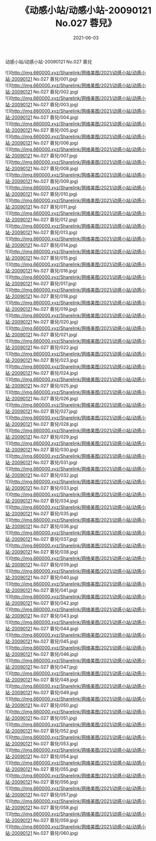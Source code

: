 ﻿---
layout: post
title:  《动感小站/动感小站-20090121 No.027 蓉兒》
date:   2021-06-03
img: http://img.660000.xyz/Sharelink/网络美图/2021/动感小站/动感小站-20090121 No.027 蓉兒/000.jpg
categories: [美女, 清纯, 唯美]
---

动感小站/动感小站-20090121 No.027 蓉兒

 ![](http://img.660000.xyz/Sharelink/网络美图/2021/动感小站/动感小站-20090121 No.027 蓉兒/001.jpg) <br>![](http://img.660000.xyz/Sharelink/网络美图/2021/动感小站/动感小站-20090121 No.027 蓉兒/002.jpg) <br>![](http://img.660000.xyz/Sharelink/网络美图/2021/动感小站/动感小站-20090121 No.027 蓉兒/003.jpg) <br>![](http://img.660000.xyz/Sharelink/网络美图/2021/动感小站/动感小站-20090121 No.027 蓉兒/004.jpg) <br>![](http://img.660000.xyz/Sharelink/网络美图/2021/动感小站/动感小站-20090121 No.027 蓉兒/005.jpg) <br>![](http://img.660000.xyz/Sharelink/网络美图/2021/动感小站/动感小站-20090121 No.027 蓉兒/006.jpg) <br>![](http://img.660000.xyz/Sharelink/网络美图/2021/动感小站/动感小站-20090121 No.027 蓉兒/007.jpg) <br>![](http://img.660000.xyz/Sharelink/网络美图/2021/动感小站/动感小站-20090121 No.027 蓉兒/008.jpg) <br>![](http://img.660000.xyz/Sharelink/网络美图/2021/动感小站/动感小站-20090121 No.027 蓉兒/009.jpg) <br>![](http://img.660000.xyz/Sharelink/网络美图/2021/动感小站/动感小站-20090121 No.027 蓉兒/010.jpg) <br>![](http://img.660000.xyz/Sharelink/网络美图/2021/动感小站/动感小站-20090121 No.027 蓉兒/011.jpg) <br>![](http://img.660000.xyz/Sharelink/网络美图/2021/动感小站/动感小站-20090121 No.027 蓉兒/012.jpg) <br>![](http://img.660000.xyz/Sharelink/网络美图/2021/动感小站/动感小站-20090121 No.027 蓉兒/013.jpg) <br>![](http://img.660000.xyz/Sharelink/网络美图/2021/动感小站/动感小站-20090121 No.027 蓉兒/014.jpg) <br>![](http://img.660000.xyz/Sharelink/网络美图/2021/动感小站/动感小站-20090121 No.027 蓉兒/015.jpg) <br>![](http://img.660000.xyz/Sharelink/网络美图/2021/动感小站/动感小站-20090121 No.027 蓉兒/016.jpg) <br>![](http://img.660000.xyz/Sharelink/网络美图/2021/动感小站/动感小站-20090121 No.027 蓉兒/017.jpg) <br>![](http://img.660000.xyz/Sharelink/网络美图/2021/动感小站/动感小站-20090121 No.027 蓉兒/018.jpg) <br>![](http://img.660000.xyz/Sharelink/网络美图/2021/动感小站/动感小站-20090121 No.027 蓉兒/019.jpg) <br>![](http://img.660000.xyz/Sharelink/网络美图/2021/动感小站/动感小站-20090121 No.027 蓉兒/020.jpg) <br>![](http://img.660000.xyz/Sharelink/网络美图/2021/动感小站/动感小站-20090121 No.027 蓉兒/021.jpg) <br>![](http://img.660000.xyz/Sharelink/网络美图/2021/动感小站/动感小站-20090121 No.027 蓉兒/022.jpg) <br>![](http://img.660000.xyz/Sharelink/网络美图/2021/动感小站/动感小站-20090121 No.027 蓉兒/023.jpg) <br>![](http://img.660000.xyz/Sharelink/网络美图/2021/动感小站/动感小站-20090121 No.027 蓉兒/024.jpg) <br>![](http://img.660000.xyz/Sharelink/网络美图/2021/动感小站/动感小站-20090121 No.027 蓉兒/025.jpg) <br>![](http://img.660000.xyz/Sharelink/网络美图/2021/动感小站/动感小站-20090121 No.027 蓉兒/026.jpg) <br>![](http://img.660000.xyz/Sharelink/网络美图/2021/动感小站/动感小站-20090121 No.027 蓉兒/027.jpg) <br>![](http://img.660000.xyz/Sharelink/网络美图/2021/动感小站/动感小站-20090121 No.027 蓉兒/028.jpg) <br>![](http://img.660000.xyz/Sharelink/网络美图/2021/动感小站/动感小站-20090121 No.027 蓉兒/029.jpg) <br>![](http://img.660000.xyz/Sharelink/网络美图/2021/动感小站/动感小站-20090121 No.027 蓉兒/030.jpg) <br>![](http://img.660000.xyz/Sharelink/网络美图/2021/动感小站/动感小站-20090121 No.027 蓉兒/031.jpg) <br>![](http://img.660000.xyz/Sharelink/网络美图/2021/动感小站/动感小站-20090121 No.027 蓉兒/032.jpg) <br>![](http://img.660000.xyz/Sharelink/网络美图/2021/动感小站/动感小站-20090121 No.027 蓉兒/033.jpg) <br>![](http://img.660000.xyz/Sharelink/网络美图/2021/动感小站/动感小站-20090121 No.027 蓉兒/034.jpg) <br>![](http://img.660000.xyz/Sharelink/网络美图/2021/动感小站/动感小站-20090121 No.027 蓉兒/035.jpg) <br>![](http://img.660000.xyz/Sharelink/网络美图/2021/动感小站/动感小站-20090121 No.027 蓉兒/036.jpg) <br>![](http://img.660000.xyz/Sharelink/网络美图/2021/动感小站/动感小站-20090121 No.027 蓉兒/037.jpg) <br>![](http://img.660000.xyz/Sharelink/网络美图/2021/动感小站/动感小站-20090121 No.027 蓉兒/038.jpg) <br>![](http://img.660000.xyz/Sharelink/网络美图/2021/动感小站/动感小站-20090121 No.027 蓉兒/039.jpg) <br>![](http://img.660000.xyz/Sharelink/网络美图/2021/动感小站/动感小站-20090121 No.027 蓉兒/040.jpg) <br>![](http://img.660000.xyz/Sharelink/网络美图/2021/动感小站/动感小站-20090121 No.027 蓉兒/041.jpg) <br>![](http://img.660000.xyz/Sharelink/网络美图/2021/动感小站/动感小站-20090121 No.027 蓉兒/042.jpg) <br>![](http://img.660000.xyz/Sharelink/网络美图/2021/动感小站/动感小站-20090121 No.027 蓉兒/043.jpg) <br>![](http://img.660000.xyz/Sharelink/网络美图/2021/动感小站/动感小站-20090121 No.027 蓉兒/044.jpg) <br>![](http://img.660000.xyz/Sharelink/网络美图/2021/动感小站/动感小站-20090121 No.027 蓉兒/045.jpg) <br>![](http://img.660000.xyz/Sharelink/网络美图/2021/动感小站/动感小站-20090121 No.027 蓉兒/046.jpg) <br>![](http://img.660000.xyz/Sharelink/网络美图/2021/动感小站/动感小站-20090121 No.027 蓉兒/047.jpg) <br>![](http://img.660000.xyz/Sharelink/网络美图/2021/动感小站/动感小站-20090121 No.027 蓉兒/048.jpg) <br>![](http://img.660000.xyz/Sharelink/网络美图/2021/动感小站/动感小站-20090121 No.027 蓉兒/049.jpg) <br>![](http://img.660000.xyz/Sharelink/网络美图/2021/动感小站/动感小站-20090121 No.027 蓉兒/050.jpg) <br>![](http://img.660000.xyz/Sharelink/网络美图/2021/动感小站/动感小站-20090121 No.027 蓉兒/051.jpg) <br>![](http://img.660000.xyz/Sharelink/网络美图/2021/动感小站/动感小站-20090121 No.027 蓉兒/052.jpg) <br>![](http://img.660000.xyz/Sharelink/网络美图/2021/动感小站/动感小站-20090121 No.027 蓉兒/053.jpg) <br>![](http://img.660000.xyz/Sharelink/网络美图/2021/动感小站/动感小站-20090121 No.027 蓉兒/054.jpg) <br>![](http://img.660000.xyz/Sharelink/网络美图/2021/动感小站/动感小站-20090121 No.027 蓉兒/055.jpg) <br>![](http://img.660000.xyz/Sharelink/网络美图/2021/动感小站/动感小站-20090121 No.027 蓉兒/056.jpg) <br>![](http://img.660000.xyz/Sharelink/网络美图/2021/动感小站/动感小站-20090121 No.027 蓉兒/057.jpg) <br>![](http://img.660000.xyz/Sharelink/网络美图/2021/动感小站/动感小站-20090121 No.027 蓉兒/058.jpg) <br>![](http://img.660000.xyz/Sharelink/网络美图/2021/动感小站/动感小站-20090121 No.027 蓉兒/059.jpg) <br>![](http://img.660000.xyz/Sharelink/网络美图/2021/动感小站/动感小站-20090121 No.027 蓉兒/060.jpg) <br>
